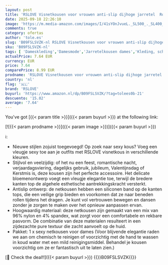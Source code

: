 ```yaml
---
layout: post
title: 'RSLOVE Visnetkousen voor vrouwen anti-slip dijhoge jarretel  Rood  One size'
date: 2025-09-18 22:26:10
image: 'https://m.media-amazon.com/images/I/41sYOnJvueL._SL500_._SL400_.jpg'
comments: true
category: ofertas
author: 'tole.es'
slug: 'B09FSLSVZK-nl RSLOVE Visnetkousen voor vrouwen anti-slip dijhoge...'
sku: 'B09FSLSVZK-nl'
tags: [ 'Dameskleding','Damesmode','Jarretelkousen dames','Kleding, schoenen & sieraden','Kleding, schoenen en sieraden','Sokken & beenmode dames','rslove','🇳🇱', ]
actualPrice: 7.64 EUR
currency: EUR
price: 7.64
comparePrice: 8.99 EUR
prodname: 'RSLOVE Visnetkousen voor vrouwen anti-slip dijhoge jarretel  Rood  One size'
country: 'nl'
flag: '🇳🇱'
brand: 'RSLOVE'
buyurl: 'https://www.amazon.nl/dp/B09FSLSVZK/?tag=tolees0b-21'
descuento: '15.02'
average: '7.64'
---
```


You've got [{{< param title >}}]({{< param buyurl >}}) at the following link:

[![{{< param prodname >}}]({{< param image >}})]({{< param buyurl >}})

ℹ️:

- Nieuwe stijlen zojuist toegevoegd! Op zoek naar sexy kous? Voeg een vleugje sexy toe aan je outfits met RSLOVE visnetkous in verschillende kleuren.
- Stijlvol en veelzijdig: of het nu een feest, romantische nacht, verjaardagsviering, dagelijks gebruik, jubileum, Valentijnsdag of Kerstmis is, deze kousen zijn het perfecte accessoire. Het delicate bloemenontwerp voegt een vleugje elegantie toe, terwijl de bredere kanten top de algehele esthetische aantrekkingskracht versterkt.
- Antislip ontwerp: de netkousen hebben een siliconen band op de kanten tops, die een veilige grip bieden en voorkomen dat ze naar beneden rollen tijdens het dragen. Je kunt vol vertrouwen bewegen en dansen zonder je zorgen te maken over het opnieuw aanpassen ervan.
- Hoogwaardig materiaal: deze netkousen zijn gemaakt van een mix van 96% nylon en 4% spandex, wat zorgt voor een comfortabele en rekbare pasvorm. De combinatie van deze materialen resulteert in een zijdezachte pure textuur die zacht aanvoelt op de huid.
- Pakket: 1 x sexy netkousen voor dames (Voor blijvende elegantie raden we aan om chemisch te reinigen of voorzichtig met de hand te wassen in koud water met een mild reinigingsmiddel. Behandel je kousen voorzichtig om ze er fantastisch uit te laten zien.)

[🛒 Check the deal!!]({{< param buyurl >}})
{{<world>}}B09FSLSVZK{{</world>}}
